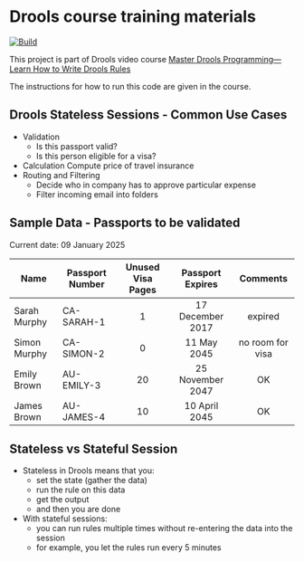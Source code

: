 # Drools course training materials
[![Build](https://github.com/aasaru/drools-training/actions/workflows/maven.yml/badge.svg)](https://github.com/aasaru/drools-training/actions/workflows/maven.yml)

This project is part of Drools video course 
[Master Drools Programming—Learn How to Write Drools Rules](https://www.udemy.com/course/master-drools/?referralCode=ED7C311E09498C940742 "Click to go to Udemy course")

The instructions for how to run this code are given in the course.

## Drools Stateless Sessions - Common Use Cases
- Validation
    - Is this passport valid?
    - Is this person eligible for a visa?
- Calculation
    Compute price of travel insurance
- Routing and Filtering
    - Decide who in company has to approve particular expense
    - Filter incoming email into folders

## Sample Data - Passports to be validated
Current date: 09 January 2025

| Name          | Passport Number | Unused Visa Pages | Passport Expires |     Comments     |
|---------------|-----------------|:-----------------:|:----------------:|:----------------:|
| Sarah Murphy  | CA-SARAH-1      |         1         | 17 December 2017 |     expired      |
| Simon Murphy  | CA-SIMON-2      |         0         |   11 May 2045    | no room for visa |
| Emily Brown   | AU-EMILY-3      |        20         | 25 November 2047 |        OK        |
| James Brown   | AU-JAMES-4      |        10         |  10 April 2045   |        OK        |

## Stateless vs Stateful Session
- Stateless in Drools means that you:
    - set the state (gather the data)
    - run the rule on this data
    - get the output
    - and then you are done
- With stateful sessions:
    - you can run rules multiple times without re-entering the data into the session
    - for example, you let the rules run every 5 minutes
